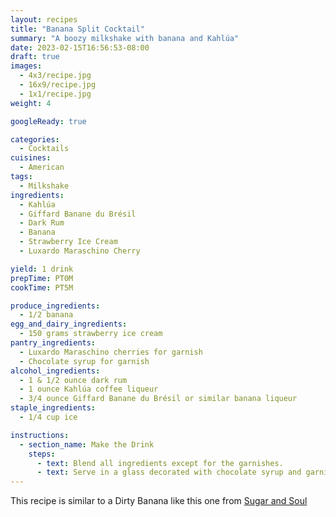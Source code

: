```yaml
---
layout: recipes
title: "Banana Split Cocktail"
summary: "A boozy milkshake with banana and Kahlúa"
date: 2023-02-15T16:56:53-08:00
draft: true
images:
  - 4x3/recipe.jpg
  - 16x9/recipe.jpg
  - 1x1/recipe.jpg
weight: 4

googleReady: true

categories:
  - Cocktails
cuisines:
  - American
tags:
  - Milkshake
ingredients:
  - Kahlúa
  - Giffard Banane du Brésil
  - Dark Rum
  - Banana
  - Strawberry Ice Cream
  - Luxardo Maraschino Cherry

yield: 1 drink
prepTime: PT0M
cookTime: PT5M

produce_ingredients:
  - 1/2 banana
egg_and_dairy_ingredients:
  - 150 grams strawberry ice cream
pantry_ingredients:
  - Luxardo Maraschino cherries for garnish
  - Chocolate syrup for garnish
alcohol_ingredients:
  - 1 & 1/2 ounce dark rum
  - 1 ounce Kahlúa coffee liqueur
  - 3/4 ounce Giffard Banane du Brésil or similar banana liqueur
staple_ingredients:
  - 1/4 cup ice

instructions:
  - section_name: Make the Drink
    steps:
      - text: Blend all ingredients except for the garnishes.
      - text: Serve in a glass decorated with chocolate syrup and garnished with Luxardo cherries and a slice of banana.
---
```


This recipe is similar to a Dirty Banana like this one from [Sugar and Soul](https://www.sugarandsoul.co/dirty-banana/)
